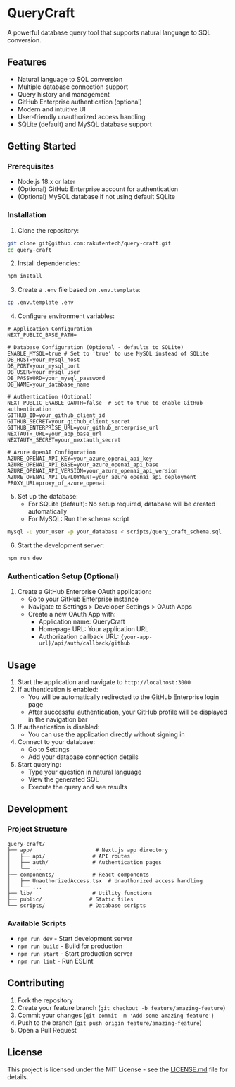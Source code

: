 # QueryCraft

A powerful database query tool that supports natural language to SQL conversion.

## Features

- Natural language to SQL conversion
- Multiple database connection support
- Query history and management
- GitHub Enterprise authentication (optional)
- Modern and intuitive UI
- User-friendly unauthorized access handling
- SQLite (default) and MySQL database support

## Getting Started

### Prerequisites

- Node.js 18.x or later
- (Optional) GitHub Enterprise account for authentication
- (Optional) MySQL database if not using default SQLite

### Installation

1. Clone the repository:
```bash
git clone git@github.com:rakutentech/query-craft.git 
cd query-craft
```

2. Install dependencies:
```bash
npm install
```

3. Create a `.env` file based on `.env.template`:
```bash
cp .env.template .env
```

4. Configure environment variables:
```env
# Application Configuration
NEXT_PUBLIC_BASE_PATH=

# Database Configuration (Optional - defaults to SQLite)
ENABLE_MYSQL=true # Set to 'true' to use MySQL instead of SQLite
DB_HOST=your_mysql_host
DB_PORT=your_mysql_port
DB_USER=your_mysql_user
DB_PASSWORD=your_mysql_password
DB_NAME=your_database_name

# Authentication (Optional)
NEXT_PUBLIC_ENABLE_OAUTH=false  # Set to true to enable GitHub authentication
GITHUB_ID=your_github_client_id
GITHUB_SECRET=your_github_client_secret
GITHUB_ENTERPRISE_URL=your_github_enterprise_url
NEXTAUTH_URL=your_app_base_url
NEXTAUTH_SECRET=your_nextauth_secret

# Azure OpenAI Configuration
AZURE_OPENAI_API_KEY=your_azure_openai_api_key
AZURE_OPENAI_API_BASE=your_azure_openai_api_base
AZURE_OPENAI_API_VERSION=your_azure_openai_api_version
AZURE_OPENAI_API_DEPLOYMENT=your_azure_openai_api_deployment
PROXY_URL=proxy_of_azure_openai
```

5. Set up the database:
   - For SQLite (default): No setup required, database will be created automatically
   - For MySQL: Run the schema script
```bash
mysql -u your_user -p your_database < scripts/query_craft_schema.sql
```

6. Start the development server:
```bash
npm run dev
```

### Authentication Setup (Optional)

1. Create a GitHub Enterprise OAuth application:
   - Go to your GitHub Enterprise instance
   - Navigate to Settings > Developer Settings > OAuth Apps
   - Create a new OAuth App with:
     - Application name: QueryCraft
     - Homepage URL: Your application URL
     - Authorization callback URL: `{your-app-url}/api/auth/callback/github`

## Usage

1. Start the application and navigate to `http://localhost:3000`
2. If authentication is enabled:
   - You will be automatically redirected to the GitHub Enterprise login page
   - After successful authentication, your GitHub profile will be displayed in the navigation bar
3. If authentication is disabled:
   - You can use the application directly without signing in
4. Connect to your database:
   - Go to Settings
   - Add your database connection details
5. Start querying:
   - Type your question in natural language
   - View the generated SQL
   - Execute the query and see results

## Development

### Project Structure

```
query-craft/
├── app/                    # Next.js app directory
│   ├── api/               # API routes
│   ├── auth/              # Authentication pages
│   └── ...
├── components/            # React components
│   ├── UnauthorizedAccess.tsx  # Unauthorized access handling
│   └── ...
├── lib/                   # Utility functions
├── public/               # Static files
└── scripts/              # Database scripts
```

### Available Scripts

- `npm run dev` - Start development server
- `npm run build` - Build for production
- `npm run start` - Start production server
- `npm run lint` - Run ESLint

## Contributing

1. Fork the repository
2. Create your feature branch (`git checkout -b feature/amazing-feature`)
3. Commit your changes (`git commit -m 'Add some amazing feature'`)
4. Push to the branch (`git push origin feature/amazing-feature`)
5. Open a Pull Request

## License

This project is licensed under the MIT License - see the [LICENSE.md](LICENSE.md) file for details.

